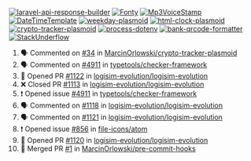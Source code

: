 [![laravel-api-response-builder](https://github-readme-stats.vercel.app/api/pin/?username=MarcinOrlowski&repo=laravel-api-response-builder&theme=default&hide_border=true&title_color=87c9c3&text_color=62696d&icon_color=636a6d&bg_color=30393e)](https://github.com/MarcinOrlowski/laravel-api-response-builder)
[![Fonty](https://github-readme-stats.vercel.app/api/pin/?username=MarcinOrlowski&repo=Fonty&theme=default&hide_border=true&title_color=87c9c3&text_color=62696d&icon_color=636a6d&bg_color=30393e)](https://github.com/MarcinOrlowski/Fonty)
[![Mp3VoiceStamp](https://github-readme-stats.vercel.app/api/pin/?username=MarcinOrlowski&repo=Mp3VoiceStamp&theme=default&hide_border=true&title_color=87c9c3&text_color=62696d&icon_color=636a6d&bg_color=30393e)](https://github.com/MarcinOrlowski/Mp3VoiceStamp)
[![DateTimeTemplate](https://github-readme-stats.vercel.app/api/pin/?username=MarcinOrlowski&repo=DateTimeTemplate&theme=default&hide_border=true&title_color=87c9c3&text_color=62696d&icon_color=636a6d&bg_color=30393e)](https://github.com/MarcinOrlowski/DateTimeTemplate)
[![weekday-plasmoid](https://github-readme-stats.vercel.app/api/pin/?username=MarcinOrlowski&repo=weekday-plasmoid&theme=default&hide_border=true&title_color=87c9c3&text_color=62696d&icon_color=636a6d&bg_color=30393e)](https://github.com/MarcinOrlowski/weekday-plasmoid)
[![html-clock-plasmoid](https://github-readme-stats.vercel.app/api/pin/?username=MarcinOrlowski&repo=html-clock-plasmoid&theme=default&hide_border=true&title_color=87c9c3&text_color=62696d&icon_color=636a6d&bg_color=30393e)](https://github.com/MarcinOrlowski/html-clock-plasmoid)
[![crypto-tracker-plasmoid](https://github-readme-stats.vercel.app/api/pin/?username=MarcinOrlowski&repo=crypto-tracker-plasmoid&theme=default&hide_border=true&title_color=87c9c3&text_color=62696d&icon_color=636a6d&bg_color=30393e)](https://github.com/MarcinOrlowski/crypto-tracker-plasmoid)
[![process-dotenv](https://github-readme-stats.vercel.app/api/pin/?username=MarcinOrlowski&repo=process-dotenv&theme=default&hide_border=true&title_color=87c9c3&text_color=62696d&icon_color=636a6d&bg_color=30393e)](https://github.com/MarcinOrlowski/process-dotenv)
[![bank-qrcode-formatter](https://github-readme-stats.vercel.app/api/pin/?username=MarcinOrlowski&repo=bank-qrcode-formatter&theme=default&hide_border=true&title_color=87c9c3&text_color=62696d&icon_color=636a6d&bg_color=30393e)](https://github.com/MarcinOrlowski/bank-qrcode-formatter)
[![StackUnderflow](https://github-readme-stats.vercel.app/api/pin/?username=MarcinOrlowski&repo=StackUnderflow&theme=default&hide_border=true&title_color=87c9c3&text_color=62696d&icon_color=636a6d&bg_color=30393e)](https://github.com/MarcinOrlowski/StackUnderflow)

<!--START_SECTION:activity-->
1. 🗣 Commented on [#34](https://github.com/MarcinOrlowski/crypto-tracker-plasmoid/issues/34) in [MarcinOrlowski/crypto-tracker-plasmoid](https://github.com/MarcinOrlowski/crypto-tracker-plasmoid)
2. 🗣 Commented on [#4911](https://github.com/typetools/checker-framework/issues/4911) in [typetools/checker-framework](https://github.com/typetools/checker-framework)
3. 💪 Opened PR [#1122](https://github.com/logisim-evolution/logisim-evolution/pull/1122) in [logisim-evolution/logisim-evolution](https://github.com/logisim-evolution/logisim-evolution)
4. ❌ Closed PR [#1113](https://github.com/logisim-evolution/logisim-evolution/pull/1113) in [logisim-evolution/logisim-evolution](https://github.com/logisim-evolution/logisim-evolution)
5. ❗️ Opened issue [#4911](https://github.com/typetools/checker-framework/issues/4911) in [typetools/checker-framework](https://github.com/typetools/checker-framework)
6. 🗣 Commented on [#1118](https://github.com/logisim-evolution/logisim-evolution/issues/1118) in [logisim-evolution/logisim-evolution](https://github.com/logisim-evolution/logisim-evolution)
7. 🗣 Commented on [#1121](https://github.com/logisim-evolution/logisim-evolution/issues/1121) in [logisim-evolution/logisim-evolution](https://github.com/logisim-evolution/logisim-evolution)
8. ❗️ Opened issue [#856](https://github.com/file-icons/atom/issues/856) in [file-icons/atom](https://github.com/file-icons/atom)
9. 💪 Opened PR [#1120](https://github.com/logisim-evolution/logisim-evolution/pull/1120) in [logisim-evolution/logisim-evolution](https://github.com/logisim-evolution/logisim-evolution)
10. 🎉 Merged PR [#1](https://github.com/MarcinOrlowski/pre-commit-hooks/pull/1) in [MarcinOrlowski/pre-commit-hooks](https://github.com/MarcinOrlowski/pre-commit-hooks)
<!--END_SECTION:activity-->
